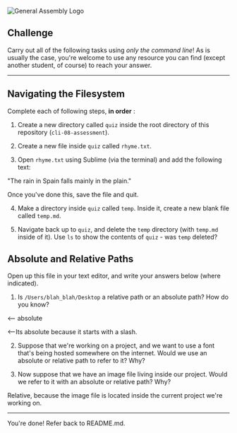 ![General Assembly Logo](http://i.imgur.com/ke8USTq.png)

## Challenge

Carry out all of the following tasks using _only the command line_! As is usually the case, you're welcome to use any resource you can find (except another student, of course) to reach your answer.

<hr>

## Navigating the Filesystem

Complete each of following steps, **in order** :

1. Create a new directory called `quiz` inside the root directory of this repository (`cli-08-assessment`).

2. Create a new file inside `quiz` called `rhyme.txt`.

3. Open `rhyme.txt` using Sublime (via the terminal) and add the following text:

 "The rain in Spain falls mainly in the plain."

 Once you've done this, save the file and quit.

4. Make a directory inside `quiz` called `temp`. Inside it, create a new blank file called `temp.md`.

5. Navigate back up to `quiz`, and delete the `temp` directory (with `temp.md` inside of it).
Use `ls` to show the contents of `quiz` - was `temp` deleted?

## Absolute and Relative Paths

Open up this file in your text editor, and write your answers below (where indicated).

1. Is `/Users/blah_blah/Desktop` a relative path or an absolute path? How do you know?

 <-- absolute

 <--Its absolute because it starts with a slash.

2. Suppose that we're working on a project, and we want to use a font that's being hosted somewhere on the internet. Would we use an absolute or relative path to refer to it? Why?

 <!--Absolute -->

 <!-- Absolute path beause the location of the font is not relative to where I am at the moment -->

3. Now suppose that we have an image file living inside our project. Would we refer to it with an absolute or relative path? Why?

 <!-- Answer Starts Here -->
 Relative, because the image file is located inside the current project we're working on.
 <!-- Answer Ends Here -->

<hr>

You're done! Refer back to README.md.
